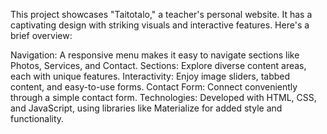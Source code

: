 This project showcases "Taitotalo," a teacher's personal website. It has a captivating design with striking visuals and interactive features. Here's a brief overview:

Navigation: A responsive menu makes it easy to navigate sections like Photos, Services, and Contact.
Sections: Explore diverse content areas, each with unique features.
Interactivity: Enjoy image sliders, tabbed content, and easy-to-use forms.
Contact Form: Connect conveniently through a simple contact form.
Technologies: Developed with HTML, CSS, and JavaScript, using libraries like Materialize for added style and functionality.
